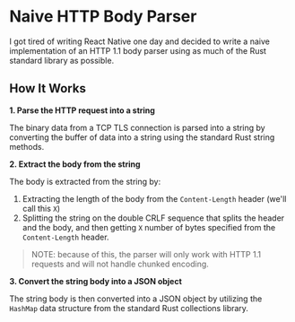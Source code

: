 # Naive HTTP Body Parser

I got tired of writing React Native one day and decided to write a naive implementation of an HTTP 1.1 body parser using as much of the Rust standard library as possible.

## How It Works

**1. Parse the HTTP request into a string**

The binary data from a TCP TLS connection is parsed into a string by converting the buffer of data into a string using the standard Rust string methods.

**2. Extract the body from the string**

The body is extracted from the string by:
  1. Extracting the length of the body from the `Content-Length` header (we'll call this `X`)
  2. Splitting the string on the double CRLF sequence that splits the header and the body, and then getting `X` number of bytes specified from the `Content-Length` header.

> NOTE: because of this, the parser will only work with HTTP 1.1 requests and will not handle chunked encoding.

**3. Convert the string body into a JSON object**

The string body is then converted into a JSON object by utilizing the `HashMap` data structure from the standard Rust collections library.

